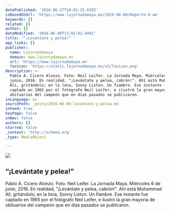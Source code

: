 ```yaml
---
datePublished: '2016-06-27T18:01:25.639Z'
isBasedOnUrl: 'https://www.lajornadamaya.mx/2016-06-08/Reporte-8-am'
keywords: []
related: []
author: []
dateModified: '2016-06-09T13:02:02.949Z'
title: '“¡Levántate y pelea!” '
app_links: []
publisher:
  name: Lajornadamaya
  domain: www.lajornadamaya.mx
  url: 'https://www.lajornadamaya.mx'
  favicon: 'https://static.lajornadamaya.mx/v2/favicon.png'
description: >-
  Pablo A. Cicero Alonzo. Foto: Neil Leifer. La Jornada Maya. Miércoles 6 de
  junio, 2016. En realidad, "¡Levántate y pelea, cabrón!". Ahí está Muhammad
  Ali, gritándolo; en la lona, Sonny Liston. Un fiambre. Ese instante fue
  captado en 1965 por el fotógrafo Neil Leifer, e ilustró la gran mayoría de
  obituarios del campeón que en días pasados se publicaron.
inLanguage: es
sourcePath: _posts/2016-06-08-levantate-y-pelea.md
inFeed: true
hasPage: false
inNav: false
authors: []
starred: false
_context: 'http://schema.org'
_type: MediaObject

---
```

<article style=""><img src="https://img.lajornadamaya.mx/32/vi46se4ee6sq_640-414-cover" /><h1>“¡Levántate y pelea!” </h1><p>Pablo A. Cicero Alonzo. Foto: Neil Leifer. La Jornada Maya. Miércoles 6 de junio, 2016. En realidad, "¡Levántate y pelea, cabrón!". Ahí está Muhammad Ali, gritándolo; en la lona, Sonny Liston. Un fiambre. Ese instante fue captado en 1965 por el fotógrafo Neil Leifer, e ilustró la gran mayoría de obituarios del campeón que en días pasados se publicaron.</p></article>